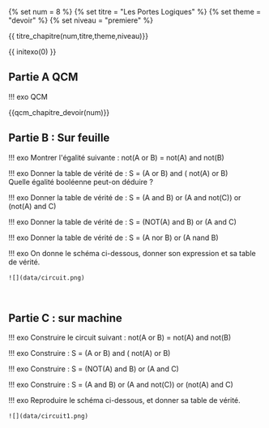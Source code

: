 

{% set num = 8 %}
{% set titre = "Les Portes Logiques" %}
{% set theme = "devoir" %}
{% set niveau = "premiere" %}


{{ titre_chapitre(num,titre,theme,niveau)}}

{{ initexo(0) }}


## Partie A QCM 

!!! exo QCM

{{qcm_chapitre_devoir(num)}}

## Partie B : Sur feuille 

!!! exo
    Montrer l'égalité suivante : not(A or B) = not(A) and not(B)


!!! exo 
    Donner la table de vérité de : S = (A or B) and ( not(A) or B)  
    Quelle égalité booléenne peut-on déduire ?  

!!! exo 
    Donner la table de vérité de : S = (A and B) or (A and not(C)) or (not(A) and C)

!!! exo 
    Donner la table de vérité de : S = (NOT(A) and B) or (A and C)  

!!! exo 
    Donner la table de vérité de : S = (A nor B) or (A nand B)


!!! exo 
    On donne le schéma ci-dessous, donner son expression et sa table de vérité.

    ![](data/circuit.png)

<div style="page-break-after: always; visibility: hidden"> 
\pagebreak 
</div>

## Partie C : sur machine

!!! exo
    Construire le circuit suivant : not(A or B) = not(A) and not(B)



!!! exo 
    Construire : S = (A or B) and ( not(A) or B)  





!!! exo 
    Construire : S = (NOT(A) and B) or (A and C)  



!!! exo 
    Construire : S = (A and B) or (A and not(C)) or (not(A) and C)



!!! exo 
    Reproduire le schéma ci-dessous, et donner sa table de vérité.

    ![](data/circuit1.png)


